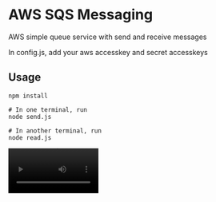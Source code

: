# AWS SQS Messaging
AWS simple queue service with send and receive messages


In config.js, add your aws accesskey and secret accesskeys

## Usage

```nodejs
npm install

# In one terminal, run
node send.js

# In another terminal, run
node read.js
```

<video src='https://www.loom.com/embed/b19ff89d517f4108a07d05292848ef6a' width=180/>
